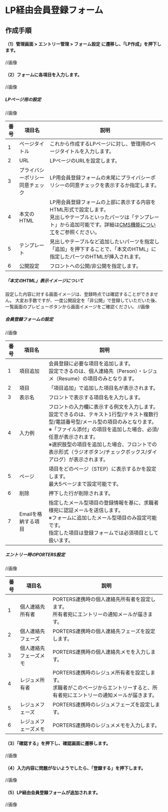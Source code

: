 # LP経由会員登録フォーム

## 作成手順

#### （1）管理画面 > エントリー管理 > フォーム設定 に遷移し、「LP作成」を押下します。
//画像 

#### （2）フォームに各項目を入力します。
//画像 

##### LPページ用の設定
//画像 

番号 | 項目名 | 説明
------------- | ------------- | ------------- |  
1 | ページタイトル | これから作成するLPページに対し、管理用のページタイトルを入力します。
2 | URL | LPページのURLを設定します。
3 | プライバシーポリシー<br>同意チェック | LP用会員登録フォームの末尾にプライバシーポリシーの同意チェックを表示するか指定します。
4 | 本文のHTML | LP用会員登録フォームの上部に表示する内容をHTML形式で設定します。<br>見出しやテーブルといったパーツは「テンプレート」から追加可能です。詳細は[CMS機能について](https://github.com/e2info/hrdeli-docs/manual/cms_images.md)をご参照ください。
5 | テンプレート | 見出しやテーブルなど追加したいパーツを指定し「追加」を押下することで、「本文のHTML」に指定したパーツのHTMLが挿入されます。
6 | 公開設定 | フロントへの公開/非公開を指定します。

##### 「本文のHTML」表示イメージについて
設定した内容に対する画面イメージは、登録時点では確認することができません。
大変お手数ですが、一度公開設定を「非公開」で登録していただいた後、一覧画面のプレビューボタンから画面イメージをご確認ください。
//画像 

##### 会員登録フォームの設定
//画像 

番号 | 項目名 | 説明
------------- | ------------- | ------------- |  
1 | 項目追加 | 会員登録に必要な項目を追加します。<br>設定できるのは、個人連絡先（Person）・レジュメ（Resume）の項目のみとなります。
2 | 項目 | 「項目追加」で追加した項目名が表示されます。
3 | 表示名 | フロントで表示する項目名を入力します。
4 | 入力例 | フロントの入力欄に表示する例文を入力します。<br>設定できるのは、テキスト1行型/テキスト複数行型/電話番号型/メール型の項目のみとなります。<br>※「ファイル添付」の項目を追加した場合、必須/任意が表示されます。<br>※選択肢型の項目を追加した場合、フロントでの表示形式（ラジオボタン/チェックボックス/ダイアログ）が表示されます。
5 | ページ | 項目をどのページ（STEP）に表示するかを設定します。<br>最大5ページまで設定可能です。
6 | 削除 | 押下した行が削除されます。
7 | Emailを格納する項目 | 指定したメール型項目の登録情報を基に、求職者様宛に認証メールを送信します。<br>※フォームに追加したメール型項目のみ設定可能です。<br>指定した項目は登録フォームでは必須項目として扱います。

##### エントリー時のPORTERS設定
//画像 

番号 | 項目名 | 説明
------------- | ------------- | ------------- |  
1 | 個人連絡先所有者 | PORTERS連携時の個人連絡先所有者を設定します。<br>所有者宛にエントリーの通知メールが届きます。
2 | 個人連絡先フェーズ | PORTERS連携時の個人連絡先フェーズを設定します。
3 | 個人連絡先フェーズメモ | PORTERS連携時の個人連絡先メモを入力します。
4 | レジュメ所有者 | PORTERS連携時のレジュメ所有者を設定します。<br>求職者がこのページからエントリーすると、所有者宛にエントリーの通知メールが届きます。
5 | レジュメフェーズ | PORTERS連携時のレジュメフェーズを設定します。
6 | レジュメフェーズメモ | PORTERS連携時のレジュメメモを入力します。

#### （3）「確認する」を押下し、確認画面に遷移します。
//画像 

#### （4）入力内容に問題がないようでしたら、「登録する」を押下します。
//画像 

#### （5）LP経由会員登録フォームが追加されます。
//画像 